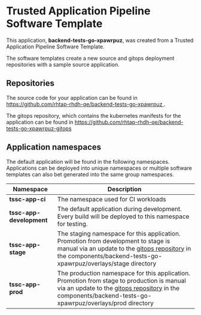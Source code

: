 # Trusted Application Pipeline Software Template

This application, **backend-tests-go-xpawrpuz**, was created from a Trusted Application Pipeline Software Template.

The software templates create a new source and gitops deployment repositories with a sample source application. 

## Repositories

The source code for your application can be found in [https://github.com/rhtap-rhdh-qe/backend-tests-go-xpawrpuz ](https://github.com/rhtap-rhdh-qe/backend-tests-go-xpawrpuz ).
 
The gitops repository, which contains the kubernetes manifests for the application can be found in 
[https://github.com/rhtap-rhdh-qe/backend-tests-go-xpawrpuz-gitops ](https://github.com/rhtap-rhdh-qe/backend-tests-go-xpawrpuz-gitops ) 

## Application namespaces 

The default application will be found in the following namespaces. Applications can be deployed into unique namespaces or multiple software templates can also bet generated into the same group namespaces.  

|  Namespace   |  Description   |  
| -------- | -------- |
| **tssc-app-ci** | The namespace used for CI workloads |
| **tssc-app-development** | The default application during development. Every build will be deployed to this namespace for testing. |
| **tssc-app-stage** | The staging namespace for this application. Promotion from development to stage is manual via an update to the [gitops repository](https://github.com/rhtap-rhdh-qe/backend-tests-go-xpawrpuz-gitops ) in the components/backend-tests-go-xpawrpuz/overlays/stage directory |
| **tssc-app-prod** | The production namespace for this application. Promotion from stage to production is manual via an update to the [gitops repository](https://github.com/rhtap-rhdh-qe/backend-tests-go-xpawrpuz-gitops ) in the components/backend-tests-go-xpawrpuz/overlays/prod directory |